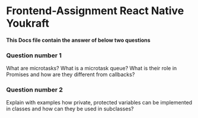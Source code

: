 # Frontend-Assignment React Native Youkraft

#### This Docs file contain the answer of below two questions

### Question number 1

What are microtasks? What is a microtask queue? What is their role in Promises and how are they different from callbacks?

### Question number 2

Explain with examples how private, protected variables can be implemented in classes and how can they be used in subclasses?
